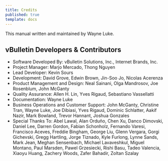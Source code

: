 ```yaml
---
title: Credits
published: true
template: docs
---
```


This manual written and maintained by Wayne Luke.

## vBulletin Developers & Contributors

- Software Developed By: vBulletin Solutions, Inc., Internet Brands, Inc.
- Project Manager: Marjo Mercado, Thong Nguyen
- Lead Developer:	Kevin Sours
- Development: David Grove, Edwin Brown, Jin-Soo Jo, Nicolas Acerenza
- Product Management and Design: Neal Sainani, Olga Mandrosov, Joe Rosenblum, John McGanty
- Quality Assurance: Allen H. Lin, Yves Rigaud, Sebastiano Vassellatti
- Documentation: Wayne Luke
- Business Operations and Customer Support: John McGanty, Christine Tran, Wayne Luke, Joe Dibiasi, Yves Rigaud, Dominic Schlatter, Aakif Nazir, Mark Bowland, Trevor Hannant, Joshua Gonzales
- Special Thanks To: Abel Lawal, Alan Orduño, Chen Xu, Danco Dimovski, Daniel Lee, Darren Gordon, Fabian Schonholz, Fernando Varesi, Francisco Aceves, Freddie Bingham, George Liu, Glenn Vergara, Gorgi Gichevski, Gregg Hartling, Jorge Tiznado, Kyle Furlong, Lynne Sands, Mark Jean, Meghan Sensenbach, Michael Lavaveshkul, Miguel Montano, Paul Marsden, Pawel Grzesiecki, Rishi Basu, Tadeo Valencia, Xiaoyu Huang, Zachery Woods, Zafer Bahadir, Zoltan Szalay